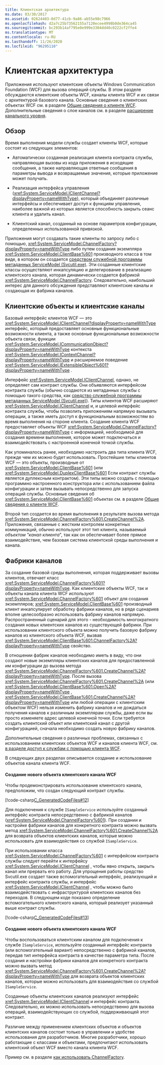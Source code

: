 ```yaml
---
title: Клиентская архитектура
ms.date: 03/30/2017
ms.assetid: 02624403-0d77-41cb-9a86-ab55e98c7966
ms.openlocfilehash: d2a7c25b73562155a7120ecee4998b0de364ca45
ms.sourcegitcommit: bc293b14af795e0e999e3304dd40c0222cf2ffe4
ms.translationtype: MT
ms.contentlocale: ru-RU
ms.lasthandoff: 11/26/2020
ms.locfileid: "96295110"
---
```

# <a name="client-architecture"></a>Клиентская архитектура

Приложения используют клиентские объекты Windows Communication Foundation (WCF) для вызова операций службы. В этом разделе обсуждаются клиентские объекты WCF, каналы клиента WCF и их связи с архитектурой базового канала. Основные сведения о клиентских объектах WCF см. в разделе [Общие сведения о клиенте WCF](../wcf-client-overview.md). Дополнительные сведения о слое каналов см. в разделе [расширение канального уровня](../extending/extending-the-channel-layer.md).  
  
## <a name="overview"></a>Обзор  

 Время выполнения модели службы создает клиенты WCF, которые состоят из следующих элементов:  
  
- Автоматически созданная реализация клиента контракта службы, направляющая вызовы из кода приложения в исходящие сообщения, а также направляющая ответные сообщения в параметры вывода и возвращаемые значения, которые приложение может получать.  
  
- Реализация интерфейса управления (<xref:System.ServiceModel.IClientChannel?displayProperty=nameWithType>), который объединяет различные интерфейсы и обеспечивает доступ к функциям управления, наиболее важной из которых является способность закрыть сеанс клиента и удалить канал.  
  
- Клиентский канал, созданный на основе параметров конфигурации, определенных использованной привязкой.  
  
 Приложения могут создавать такие клиенты по запросу либо с помощью, <xref:System.ServiceModel.ChannelFactory?displayProperty=nameWithType> либо путем создания экземпляра <xref:System.ServiceModel.ClientBase%601> производного класса в том виде, в котором он создается [средством служебной программы метаданных ServiceModel (Svcutil.exe)](../servicemodel-metadata-utility-tool-svcutil-exe.md). Эти созданные клиентские классы осуществляют инкапсуляцию и делегирование в реализацию клиентского канала, которая динамически создается фабрикой <xref:System.ServiceModel.ChannelFactory>. Следовательно, наибольший интерес для данного обсуждения представляют клиентские каналы и создающая их фабрика каналов.  
  
## <a name="client-objects-and-client-channels"></a>Клиентские объекты и клиентские каналы  

 Базовый интерфейс клиентов WCF — это <xref:System.ServiceModel.IClientChannel?displayProperty=nameWithType> интерфейс, который предоставляет основные функциональные возможности клиента, а также основные функциональные возможности объекта связи, функции <xref:System.ServiceModel.ICommunicationObject?displayProperty=nameWithType> контекста <xref:System.ServiceModel.IContextChannel?displayProperty=nameWithType> и расширяемое поведение <xref:System.ServiceModel.IExtensibleObject%601?displayProperty=nameWithType> .  
  
 Интерфейс <xref:System.ServiceModel.IClientChannel>, однако, не определяет сам контракт службы. Они объявляются интерфейсом контракта службы (обычно создаются из метаданных службы с помощью такого средства, как [средство служебной программы метаданных ServiceModel (Svcutil.exe)](../servicemodel-metadata-utility-tool-svcutil-exe.md)). Типы клиентов WCF расширяют <xref:System.ServiceModel.IClientChannel> и, и целевой интерфейс контракта службы, чтобы позволить приложениям напрямую вызывать операции, а также иметь доступ к функциональным возможностям во время выполнения на стороне клиента. Создание клиента WCF предоставляет объекты WCF <xref:System.ServiceModel.ChannelFactory?displayProperty=nameWithType> с информацией, необходимой для создания времени выполнения, которое может подключаться и взаимодействовать с настроенной конечной точкой службы.  
  
 Как упоминалось ранее, необходимо настроить два типа клиента WCF, прежде чем их можно будет использовать. Простейшие типы клиентов WCF — это объекты, производные от <xref:System.ServiceModel.ClientBase%601> (или <xref:System.ServiceModel.DuplexClientBase%601> Если контракт службы является дуплексным контрактом). Эти типы можно создать с помощью программно настроенного конструктора или с использованием файла конфигурации и затем вызывать непосредственно для запуска операций службы. Основные сведения об <xref:System.ServiceModel.ClientBase%601> объектах см. в разделе [Общие сведения о клиенте WCF](../wcf-client-overview.md).  
  
 Второй тип создается во время выполнения в результате вызова метода <xref:System.ServiceModel.ChannelFactory%601.CreateChannel%2A>. Приложения, связанные с жестким контролем конкретных коммуникаций, обычно используют этот тип клиента, называемый *объектом "канал клиента*", так как он обеспечивает более прямое взаимодействие, чем базовая система клиентской среды выполнения и канала.  
  
## <a name="channel-factories"></a>Фабрики каналов  

 За создание базовой среды выполнения, которая поддерживает вызовы клиентов, отвечает класс <xref:System.ServiceModel.ChannelFactory%601?displayProperty=nameWithType>. Как клиентские объекты WCF, так и объекты канала клиента WCF используют <xref:System.ServiceModel.ChannelFactory%601> объект для создания экземпляров; <xref:System.ServiceModel.ClientBase%601> производный клиент инкапсулирует обработку фабрики каналов, но в ряде сценариев вполне целесообразно использовать фабрику каналов напрямую. Распространенный сценарий для этого - необходимость многократного создания новых клиентских каналов из существующей фабрики. При использовании клиентского объекта можно получить базовую фабрику каналов из клиентского объекта WCF, вызвав <xref:System.ServiceModel.ClientBase%601.ChannelFactory%2A?displayProperty=nameWithType> свойство.  
  
 В отношении фабрик каналов необходимо иметь в виду, что они создают новые экземпляры клиентских каналов для предоставленной им конфигурации до вызова метода <xref:System.ServiceModel.ChannelFactory%601.CreateChannel%2A?displayProperty=nameWithType>. После вызова <xref:System.ServiceModel.ChannelFactory%601.CreateChannel%2A> (или <xref:System.ServiceModel.ClientBase%601.Open%2A?displayProperty=nameWithType> , <xref:System.ServiceModel.ClientBase%601.CreateChannel%2A?displayProperty=nameWithType> или любой операции с клиентским объектом WCF) нельзя изменить фабрику каналов и не дождаться получения каналов к различным экземплярам службы, даже если вы просто изменяете адрес целевой конечной точки. Если требуется создать клиентский объект или клиентский канал с другой конфигурацией, сначала необходимо создать новую фабрику каналов.  
  
 Дополнительные сведения о различных проблемах, связанных с использованием клиентских объектов WCF и каналов клиента WCF, см. [в разделе доступ к службам с помощью клиента WCF](accessing-services-using-a-client.md).  
  
 В следующих двух разделах описывается создание и использование объектов канала клиента WCF.  
  
#### <a name="creating-a-new-wcf-client-channel-object"></a>Создание нового объекта клиентского канала WCF  

 Чтобы продемонстрировать использование клиентского канала, предположим, что создан следующий контракт службы.  
  
 [!code-csharp[C_GeneratedCodeFiles#12](../../../../samples/snippets/csharp/VS_Snippets_CFX/c_generatedcodefiles/cs/proxycode.cs#12)]  
  
 Для подключения к службе `ISampleService` используйте созданный интерфейс контракта непосредственно с фабрикой каналов (<xref:System.ServiceModel.ChannelFactory%601>). При создании и настройке фабрики каналов для конкретного контракта можно вызвать метод <xref:System.ServiceModel.ChannelFactory%601.CreateChannel%2A> для возврата объектов клиентских каналов, которые можно использовать для взаимодействия со службой `ISampleService`.  
  
 При использовании класса <xref:System.ServiceModel.ChannelFactory%601> с интерфейсом контракта службы следует перейти к интерфейсу <xref:System.ServiceModel.IClientChannel> , чтобы явно открыть, закрыть канал или прервать его работу. Для упрощения работы средство Svcutil.exe создает также вспомогательный интерфейс, реализующий и интерфейс контракта службы, и интерфейс <xref:System.ServiceModel.IClientChannel> , чтобы можно было взаимодействовать с инфраструктурой клиентских каналов без переходов. В следующем коде показано определение вспомогательного клиентского канала, который реализует указанный выше контракт службы.  
  
 [!code-csharp[C_GeneratedCodeFiles#13](../../../../samples/snippets/csharp/VS_Snippets_CFX/c_generatedcodefiles/cs/proxycode.cs#13)]  
  
#### <a name="creating-a-new-wcf-client-channel-object"></a>Создание нового объекта клиентского канала WCF  

 Чтобы воспользоваться клиентским каналом для подключения к службе `ISampleService`, используйте созданный интерфейс контракта (или вспомогательный вариант) непосредственно с фабрикой каналов, передав тип интерфейса контракта в качестве параметра типа. После создания и настройки фабрики каналов для конкретного контракта можно вызвать метод <xref:System.ServiceModel.ChannelFactory%601.CreateChannel%2A?displayProperty=nameWithType> для возврата объектов клиентских каналов, которые можно использовать для взаимодействия со службой `ISampleService`.  
  
 Созданные объекты клиентских каналов реализуют интерфейс <xref:System.ServiceModel.IClientChannel> и интерфейс контракта. Следовательно, их можно использовать непосредственно для вызова операций, взаимодействующих со службой, поддерживающей этот контракт.  
  
 Различие между применением клиентских объектов и объектов клиентских каналов состоит только в управлении и удобстве использования для разработчиков. Многие разработчики, хорошо работающие с классами и объектами, предпочитают использовать клиентский объект WCF вместо канала клиента WCF.  
  
 Пример см. в разделе [как использовать ChannelFactory](how-to-use-the-channelfactory.md).
